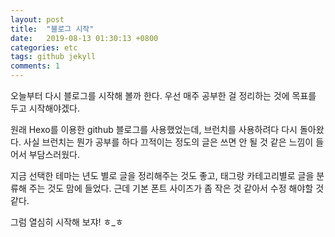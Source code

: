 ```yaml
---
layout: post
title:  "블로그 시작"
date:   2019-08-13 01:30:13 +0800
categories: etc
tags: github jekyll
comments: 1
---
```



오늘부터 다시 블로그를 시작해 볼까 한다.
우선 매주 공부한 걸 정리하는 것에 목표를 두고 시작해야겠다.

원래 Hexo를 이용한 github 블로그를 사용했었는데, 브런치를 사용하려다 다시 돌아왔다. 사실 브런치는 뭔가 공부를 하다 끄적이는 정도의 글은 쓰면 안 될 것 같은 느낌이 들어서 부담스러웠다.

지금 선택한 테마는 년도 별로 글을 정리해주는 것도 좋고, 태그랑 카테고리별로 글을 분류해 주는 것도 맘에 들었다.
근데 기본 폰트 사이즈가 좀 작은 것 같아서 수정 해야할 것 같다.

그럼 열심히 시작해 보쟈! ㅎ_ㅎ

[jekyll-docs]: https://jekyllrb.com/docs/home
[jekyll-gh]:   https://github.com/jekyll/jekyll
[jekyll-talk]: https://talk.jekyllrb.com/
